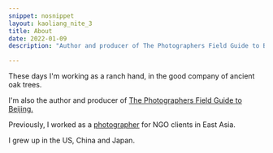 ```yaml
---
snippet: nosnippet
layout: kaoliang_nite_3
title: About 
date: 2022-01-09
description: "Author and producer of The Photographers Field Guide to Beijing"

---
```



These days I'm working as a ranch hand, in the good company of ancient oak trees.

I'm also the author and producer of [The Photographers Field Guide to Beijing.]

Previously, I worked as a [photographer] for NGO clients in East Asia.

I grew up in the US, China and Japan.



[The Photographers Field Guide to Beijing.]: https://www.zachmccabe.com/beijing/

[photographer]: /travel/postcard
